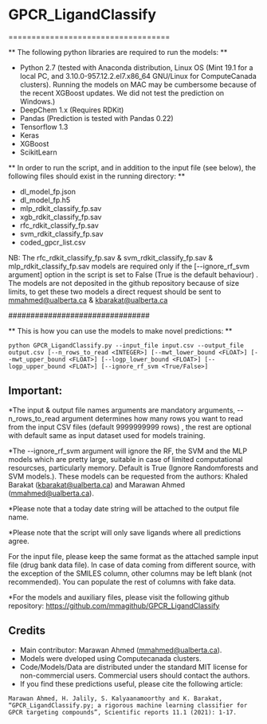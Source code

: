 # GPCR_LigandClassify

===================================

** The following python libraries are required to run the models: **

* Python 2.7 (tested with Anaconda distribution, Linux OS (Mint 19.1 for a local PC, and 3.10.0-957.12.2.el7.x86_64 GNU/Linux for ComputeCanada clusters). Running the models on MAC may be cumbersome because of the recent XGBoost updates. We did not test the prediction on Windows.)
* DeepChem 1.x (Requires RDKit)
* Pandas (Prediction is tested with Pandas 0.22)
* Tensorflow 1.3
* Keras
* XGBoost
* ScikitLearn

** In order to run the script, and in addition to the input file (see below), the following files should exist in the running directory: **
 
* dl_model_fp.json
* dl_model_fp.h5
* mlp_rdkit_classify_fp.sav
* xgb_rdkit_classify_fp.sav
* rfc_rdkit_classify_fp.sav
* svm_rdkit_classify_fp.sav
* coded_gpcr_list.csv

NB: The rfc_rdkit_classify_fp.sav & svm_rdkit_classify_fp.sav & mlp_rdkit_classify_fp.sav models are required only if the [--ignore_rf_svm argument] option in the script is set to False (True is the default behaviour)
. The models are not deposited in the github repository because of size limits, to get these two models a direct request should be sent to mmahmed@ualberta.ca & kbarakat@ualberta.ca

################################

** This is how you can use the models to make novel predictions: **
```
python GPCR_LigandClassify.py --input_file input.csv --output_file output.csv [--n_rows_to_read <INTEGER>] [--mwt_lower_bound <FLOAT>] [--mwt_upper_bound <FLOAT>] [--logp_lower_bound <FLOAT>] [--logp_upper_bound <FLOAT>] [--ignore_rf_svm <True/False>]
```
    
## Important:   
*The input & output file names arguments are mandatory arguments, --n_rows_to_read argument determines how many rows you want to read from the input CSV files (default 9999999999 rows)
, the rest are optional with default same as input dataset used for models training.

*The --ignore_rf_svm argument will ignore the RF, the SVM and the MLP models which are pretty large, suitable in case of limited computational resourcses, particularly memory. Default is True (Ignore Randomforests and SVM models.). These models can be requested from the authors: Khaled Barakat (kbarakat@ualberta.ca) and Marawan Ahmed (mmahmed@ualberta.ca).

*Please note that a today date string will be attached to the output file name.

*Please note that the script will only save ligands where all predictions agree.

For the input file, please keep the same format as the attached sample input file (drug bank data file). In case of data coming from different source, with the exception of the SMILES column, other columns may be left blank (not recommended). You can populate the rest of columns with fake data.

*For the models and auxiliary files, please visit the following github repository:
      https://github.com/mmagithub/GPCR_LigandClassify

## Credits

* Main contributor: Marawan Ahmed (mmahmed@ualberta.ca).
* Models were dveloped using Computecanada clusters.
* Code/Models/Data are distributed under the standard MIT license for non-commercial users. Commercial users should contact the authors.
* If you find these predictions useful, please cite the following article:
```
Marawan Ahmed, H. Jalily, S. Kalyaanamoorthy and K. Barakat, “GPCR_LigandClassify.py; a rigorous machine learning classifier for GPCR targeting compounds”, Scientific reports 11.1 (2021): 1-17.
```

